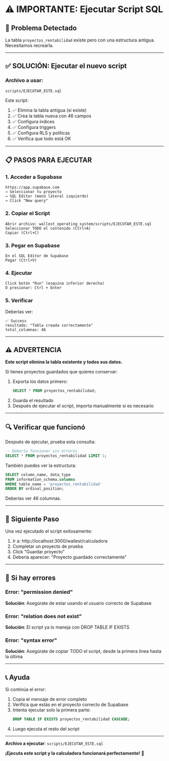 # ⚠️ IMPORTANTE: Ejecutar Script SQL

## 🎯 Problema Detectado

La tabla `proyectos_rentabilidad` existe pero con una estructura antigua. Necesitamos recrearla.

---

## ✅ SOLUCIÓN: Ejecutar el nuevo script

### Archivo a usar:
```
scripts/EJECUTAR_ESTE.sql
```

Este script:
1. ✅ Elimina la tabla antigua (si existe)
2. ✅ Crea la tabla nueva con 46 campos
3. ✅ Configura índices
4. ✅ Configura triggers
5. ✅ Configura RLS y políticas
6. ✅ Verifica que todo está OK

---

## 📋 PASOS PARA EJECUTAR

### 1. Acceder a Supabase
```
https://app.supabase.com
→ Seleccionar tu proyecto
→ SQL Editor (menú lateral izquierdo)
→ Click "New query"
```

### 2. Copiar el Script
```
Abrir archivo: wallest_operating_system/scripts/EJECUTAR_ESTE.sql
Seleccionar TODO el contenido (Ctrl+A)
Copiar (Ctrl+C)
```

### 3. Pegar en Supabase
```
En el SQL Editor de Supabase
Pegar (Ctrl+V)
```

### 4. Ejecutar
```
Click botón "Run" (esquina inferior derecha)
O presionar: Ctrl + Enter
```

### 5. Verificar
Deberías ver:
```
✅ Success
resultado: "Tabla creada correctamente"
total_columnas: 46
```

---

## ⚠️ ADVERTENCIA

**Este script elimina la tabla existente y todos sus datos.**

Si tienes proyectos guardados que quieres conservar:
1. Exporta los datos primero:
   ```sql
   SELECT * FROM proyectos_rentabilidad;
   ```
2. Guarda el resultado
3. Después de ejecutar el script, importa manualmente si es necesario

---

## 🔍 Verificar que funcionó

Después de ejecutar, prueba esta consulta:
```sql
-- Debería funcionar sin errores
SELECT * FROM proyectos_rentabilidad LIMIT 1;
```

También puedes ver la estructura:
```sql
SELECT column_name, data_type 
FROM information_schema.columns
WHERE table_name = 'proyectos_rentabilidad'
ORDER BY ordinal_position;
```

Deberías ver 46 columnas.

---

## 🎉 Siguiente Paso

Una vez ejecutado el script exitosamente:

1. Ir a: http://localhost:3000/wallest/calculadora
2. Completar un proyecto de prueba
3. Click "Guardar proyecto"
4. Debería aparecer: "Proyecto guardado correctamente"

---

## 🐛 Si hay errores

### Error: "permission denied"
**Solución**: Asegúrate de estar usando el usuario correcto de Supabase

### Error: "relation does not exist"
**Solución**: El script ya lo maneja con DROP TABLE IF EXISTS

### Error: "syntax error"
**Solución**: Asegúrate de copiar TODO el script, desde la primera línea hasta la última

---

## 📞 Ayuda

Si continúa el error:
1. Copia el mensaje de error completo
2. Verifica que estás en el proyecto correcto de Supabase
3. Intenta ejecutar solo la primera parte:
   ```sql
   DROP TABLE IF EXISTS proyectos_rentabilidad CASCADE;
   ```
4. Luego ejecuta el resto del script

---

**Archivo a ejecutar**: `scripts/EJECUTAR_ESTE.sql`

**¡Ejecuta este script y la calculadora funcionará perfectamente!** 🚀
